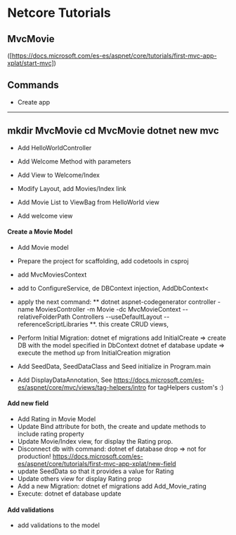 # Netcore Tutorials 
## MvcMovie
([https://docs.microsoft.com/es-es/aspnet/core/tutorials/first-mvc-app-xplat/start-mvc]) 

## Commands

- Create app

---------------
mkdir MvcMovie
cd MvcMovie
dotnet new mvc
---------------
  

- Add HelloWorldController

- Add Welcome Method with parameters

- Add View to Welcome/Index

- Modify Layout, add Movies/Index link

- Add Movie List to ViewBag from HelloWorld view

- Add welcome view

#### Create a Movie Model
- Add Movie model
- Prepare the project for scaffolding, add codetools in csproj
- add MvcMoviesContext
- add to ConfigureService, de DBContext injection, AddDbContext<
- apply the next command: ** dotnet aspnet-codegenerator controller -name MoviesController -m Movie -dc MvcMovieContext --relativeFolderPath Controllers --useDefaultLayout --referenceScriptLibraries **. this create CRUD views, 
- Perform Initial Migration: 
dotnet ef migrations add InitialCreate => create DB with the model specified in DbContext
dotnet ef database update => execute the method *up* from InitialCreation migration

- Add SeedData, SeedDataClass and Seed initialize in Program.main
- Add DisplayDataAnnotation, See https://docs.microsoft.com/es-es/aspnet/core/mvc/views/tag-helpers/intro for tagHelpers custom's :)

#### Add new field
- Add Rating in Movie Model
- Update Bind attribute for both, the create and update methods to include rating property
- Update Movie/Index view, for display the Rating prop.
- Disconnect db with command: dotnet ef database drop => not for production! https://docs.microsoft.com/es-es/aspnet/core/tutorials/first-mvc-app-xplat/new-field
- update SeedData so that it provides a value for Rating
- Update others view for display Rating prop
- Add a new Migration: dotnet ef migrations add Add_Movie_rating
- Execute: dotnet ef database update

#### Add validations
- add validations to the model

